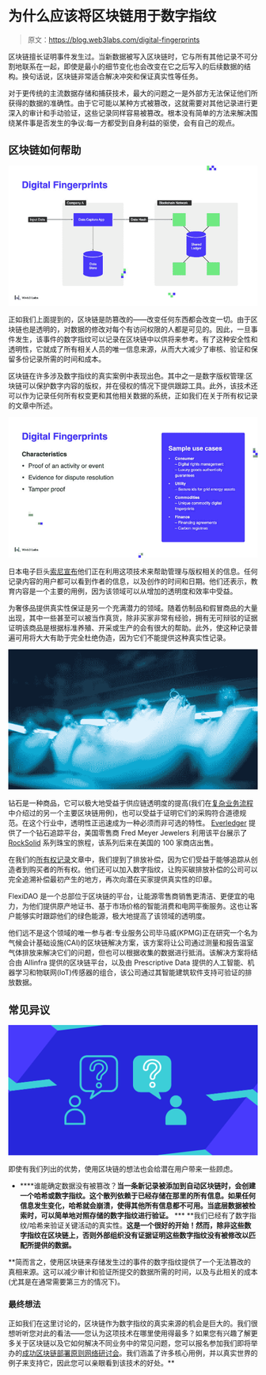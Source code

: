 # 为什么应该将区块链用于数字指纹

> 原文：<https://blog.web3labs.com/digital-fingerprints>

区块链擅长证明事件发生过。当新数据被写入区块链时，它与所有其他记录不可分割地联系在一起，即使是最小的细节变化也会改变在它之后写入的后续数据的结构。换句话说，区块链非常适合解决冲突和保证真实性等任务。

对于更传统的主流数据存储和捕获技术，最大的问题之一是外部方无法保证他们所获得的数据的准确性。由于它可能以某种方式被篡改，这就需要对其他记录进行更深入的审计和手动验证，这些记录同样容易被篡改。根本没有简单的方法来解决围绕某件事是否发生的争议:每一方都受到自身利益的驱使，会有自己的观点。

## **区块链如何帮助**

**![Digital Fingerprint on blockchain](img/26e25729cdf79d486d513b134aa3ab10.png)**

正如我们上面提到的，区块链是防篡改的——改变任何东西都会改变一切。由于区块链也是透明的，对数据的修改对每个有访问权限的人都是可见的。因此，一旦事件发生，该事件的数字指纹可以记录在区块链中以供将来参考。有了这种安全性和透明性，它就成了所有相关人员的唯一信息来源，从而大大减少了审核、验证和保留多份记录所需的时间和成本。

区块链在许多涉及数字指纹的真实案例中表现出色。其中之一是数字版权管理:区块链可以保护数字内容的版权，并在侵权的情况下提供跟踪工具。此外，该技术还可以作为记录任何所有权变更和其他相关数据的系统，正如我们在关于所有权记录的文章中所述。

![Digital fingerprint use caess](img/7b1be6a3ea64dae4aeadcfbe1ed0089c.png)

日本电子巨头[索尼宣布](https://www.forbes.com/sites/amazonwebservices/2019/11/19/how-sony-is-protecting-rights-of-digital-creators-using-blockchain-on-aws/?sh=e89f373d2c9f)他们正在利用这项技术来帮助管理与版权相关的信息。任何记录内容的用户都可以看到作者的信息，以及创作的时间和日期。他们还表示，教育内容是一个主要的用例，因为该领域可以从增加的透明度和效率中受益。

为奢侈品提供真实性保证是另一个充满潜力的领域。随着仿制品和假冒商品的大量出现，其中一些甚至可以被当作真货，除非买家非常有经验，拥有无可辩驳的证据证明该商品是根据标准养殖、开采或生产的会有很大的帮助。此外，使这种记录普遍可用将大大有助于完全杜绝伪造，因为它们不能提供这种真实性记录。

![Blockchain in diamond authentication](img/e2ce20233cfd5dbc367dfb613a7e46ff.png)

钻石是一种商品，它可以极大地受益于供应链透明度的提高(我们在[复杂业务流程](/how-blockchain-simplifies-complex-business-processes)中介绍过的另一个主要区块链用例)，也可以受益于证明它们的采购符合道德规范。在这个行业中，透明性正迅速成为一种必须而非可选的特性。 [Everledger](https://www.everledger.io/industry-solutions/diamonds/) 提供了一个钻石追踪平台，美国零售商 Fred Meyer Jewelers 利用该平台展示了 [RockSolid](https://rocksoliddiamonds.net/journey) 系列珠宝的旅程，该系列后来在美国的 100 家商店出售。

在我们的[所有权记录](/why-blockchain-is-great-for-records-of-ownership)文章中，我们提到了排放补偿，因为它们受益于能够追踪从创造者到购买者的所有权。他们还可以加入数字指纹，让购买碳排放补偿的公司可以完全追溯补偿最初产生的地方，再次向潜在买家提供真实性的印章。

FlexiDAO 是一个总部位于区块链的平台，让能源零售商销售更清洁、更便宜的电力，为他们提供原产地证书、基于市场价格的智能消费和电网平衡服务。这也让客户能够实时跟踪他们的绿色能源，极大地提高了该领域的透明度。

他们远不是这个领域的唯一参与者:专业服务公司毕马威(KPMG)正在研究一个名为气候会计基础设施(CAI)的区块链解决方案，该方案将让公司通过测量和报告温室气体排放来解决它们的问题，但也可以根据收集的数据进行抵消。该解决方案将结合由 Allinfra 提供的区块链平台，以及由 Prescriptive Data 提供的人工智能、机器学习和物联网(IoT)传感器的组合，该公司通过其智能建筑软件支持可验证的排放数据。

## **常见异议**

**![Objections to blockchain](img/e635db5ef312cf8bc3302e7d2ba760cd.png)**

即使有我们列出的优势，使用区块链的想法也会给潜在用户带来一些顾虑。

*   ****谁能确定数据没有被篡改？**当一条新记录被添加到自动区块链时，会创建一个哈希或数字指纹。这个散列依赖于已经存储在那里的所有信息。如果任何信息发生变化，哈希就会崩溃，使得其他所有信息都不可用。当底层数据被检索时，可以简单地对照存储的数字指纹进行验证。** 
***   **我们已经有了数字指纹/哈希来验证关键活动的真实性。**这是一个很好的开始！然而，除非这些数字指纹在区块链上，否则外部组织没有证据证明这些数字指纹没有被修改以匹配所提供的数据。**

 **简而言之，使用区块链来存储发生过的事件的数字指纹提供了一个无法篡改的真相来源。这可以减少审计和验证所提交的数据所需的时间，以及与此相关的成本(尤其是在通常需要第三方的情况下)。

### **最终想法**

正如我们在这里讨论的，区块链作为数字指纹的真实来源的机会是巨大的。我们很想听听您对此的看法——您认为这项技术在哪里使用得最多？如果您有兴趣了解更多关于区块链以及它如何解决不同业务中的常见问题，您可以报名参加我们即将举办的[成功区块链部署原则网络研讨会](https://pages.web3labs.com/principles-of-successful-blockchain-deployments-webinar)。我们涵盖了许多核心用例，并以真实世界的例子来支持它，因此您可以亲眼看到该技术的好处。**
